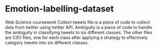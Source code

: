 # Emotion-labelling-dataset
Web Science coursework
Collect tweets file is a piece of code to collect data from twitter using twitter API.
Ambiguity is a piece of code to handle the ambiguity in classifying tweets to six different classes. 
The other files are CSV files, one for each class after applying a strategy to effectively category tweets into six different classes.   

